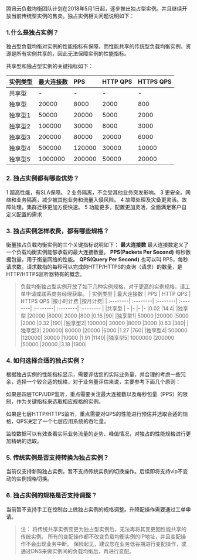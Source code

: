 
腾讯云负载均衡团队计划在2018年5月1日起，逐步推出独占型实例。并且继续开放当前传统型实例的售卖。独占实例相关问题说明如下：

### 1.什么是独占实例？

独占型负载均衡对实例的性能指标有保障，而性能共享的传统型负载均衡实例，资源是所有实例共享的，因此无法保障实例的性能指标。

共享型和独占型实例的关键指标如下：

| 实例类型	| 最大连接数	| PPS | 	HTTP QPS	 | HTTPS QPS	|
| :--------| :--------| :--------| :--------| :--------| 
|共享型 |	-	|-	|-	|-	|
|独享型	|20000	|8000|	2000	|800	|
|独享型1|	50000	|20000	|5000	|2000	|
|独享型2|	100000|	30000	|8000	|3000	|
|独享型3|	200000|	80000	|20000	|6000	|
|独享型4|	500000	|120000|	30000	|10000	|
|独享型5|	1000000	|200000	|50000	|20000	|

### 2. 独占实例都有哪些优势？

1 超高性能，有SLA保障。
2 业务隔离，不会受其他业务突发影响。
3 更安全。网络和业务隔离，减少被其他业务和流量入侵风险。
4 故障处理及灾备更灵活。故障处理，集群迁移更加方便快速。
5 功能更多，配置更加灵活，全面满足客户自定义配置的需求

### 3. 独占实例怎样收费，都有哪些规格？

衡量独占负载均衡实例的三个关键指标说明如下：
**最大连接数**
最大连接数定义了一个负载均衡实例能够承载的最大连接数量。
**PPS(Packets Per Second)**
每秒数据包量，用于衡量网络的性能。
**QPS(Query Per Second)**
也可以叫 RPS，每秒请求数。请求数指的每秒可以完成的HTTP/HTTPS的查询（请求）的数量，是HTTP/HTTPS监听器特有的概念。

> 负载均衡独占型实例开放了如下几种实例规格，对于更高的实例规格，请工单申请或联系商务经理获取。
| 实例类型	| 最大连接数	| PPS | 	HTTP QPS	 | HTTPS QPS	|按小时计费	|按月计费|
| :--------| :--------| :--------| :--------| :--------| :--------| :-------- |
|共享型 |	-	|-	|-	|-	|0.02	|14.4|
|独享型	|20000	|8000|	2000	|800	|0.16	|90|
|独享型1|	50000	|20000	|5000	|2000	|0.32	|190|
|独享型2|	100000|	30000	|8000	|3000	|0.63	|380|
|独享型3|	200000|	80000	|20000	|6000	|1.27	|760|
|独享型4|	500000	|120000|	30000	|10000	|1.91	|1140|
|独享型5|	1000000	|200000	|50000	|20000	|3.18	|1900|

### 4. 如何选择合适的独占实例？

根据独占实例的性能指标显示，需要评估您的实际业务量，并合理的考虑一些冗余，选择一个较合适的规格，对于业务量评估来说，主要参考下面几个原则：

如果是四层TCP/UDP监听，重点需要关注最大连接数以及每秒包量（PPS）的限制，作为关键指标来选取相应规格的实例。

如果是七层HTTP/HTTPS监听，重点需要对QPS的性能进行预估并选取合适的规格，QPS决定了一个七层应用系统的吞吐量。

监控数据可以有效查看实际业务流量的走势、峰值情况，对独占的性能规格进行更加精确的选取。

### 5. 传统实例是否支持转换为独占实例？

当前仅支持新购独占实例，暂不支持传统实例的切换操作。后续即将支持vip不变动的实例规格切换。

### 6. 独占实例的规格是否支持调整？

当前暂不支持手工在控制台上做独占实例的规格调整。升降配操作需要通过工单申请。

> 注：
将传统共享实例变更为独占型实例后，无法再将其变更回性能共享的传统实例。
所有的变配操作都不改变负载均衡实例的IP地址，并且变配操作不会出现业务中断。
保险起见，建议您在业务低谷期进行变配操作，或通过DNS来做实例间的负载均衡后，再进行变配。

